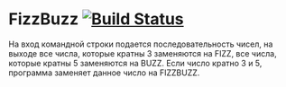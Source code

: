 # FizzBuzz [![Build Status](https://travis-ci.org/inedostoev/FizzBuzz.svg?branch=master)](https://travis-ci.org/inedostoev/FizzBuzz)

На вход командной строки подается последовательность чисел, на выходе все числа, которые кратны 3 заменяются на FIZZ, все числа, которые кратны 5 заменяются на BUZZ. Если число кратно 3 и 5, программа заменяет данное число на FIZZBUZZ. 
